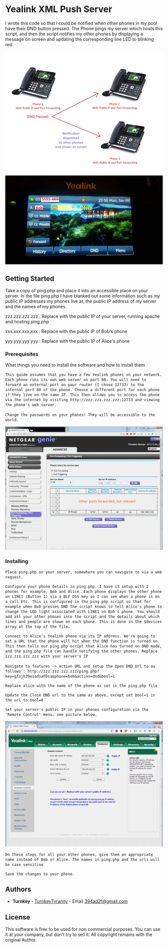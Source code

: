 # Yealink XML Push Server 

I wrote this code so that I could be notified when other phones in my pool have their DND button pressed. The Phone pings my server which hosts this script, and then the script notifies my other phones by displaying a message on screen and updating the corresponding line LED to blinking red.

![yealink](https://github.com/TurnkeyTyranny/yealink-push-server/raw/master/yealink-dispatch.jpg)

![yealink 2](https://github.com/TurnkeyTyranny/yealink-push-server/raw/master/example%20dnd%20mode.jpg)


## Getting Started

Take a copy of ping.php and place it into an accessible place on your server. In the file ping.php I have blanked out some information such as my public IP addresses my phones live at, the public IP address of my server and the names of my phones.

zzz.zzz.zzz.zzz : Replace with the public IP of your server, running apache and hosting ping.php

xxx.xxx.xxx.xxx : Replace with the public IP of Bob's phone

yyy.yyy.yyy.yyy : Replace with the public IP of Alice's phone

### Prerequisites

What things you need to install the software and how to install them

```
This guide assumes that you have a few Yealink phones on your network. Each phone runs its own web server on port 80. You will need to forward an external port on your router (I chose 12733) to the internal port 80 of the phone. Choose a different port for each phone if they live on the same IP. This then allows you to access the phone via the internet by visiting http://zzz.zzz.zzz.zzz:12733 and viewing the phone's web server. 

Change the passwords on your phones! They will be accessible to the world.
```

![yealink port forward](https://github.com/TurnkeyTyranny/yealink-push-server/raw/master/port-forwarded-phone.png)

### Installing

```
Place ping.php on your server, somewhere you can navigate to via a web request.
```

```
Configure your phone details in ping.php. I have it setup with 2 phones for example, Bob and Alice. Each phone displays the other phone on LINE1 (Button 1) via a BLF DSS key so I can see when a phone is on a call Etc. This is configured in the ping.php script so that for example when Bob presses DND the script knows to tell Alice's phone to change the LED light associated with LINE1 on Bob's phone. You should add all your other phones into the script and the details about which lines and people are shown on each phone. This is done in the $devices array at the top of the file.
```

```
Connect to Alice's Yealink phone via its IP address. We're going to set a URL that the phone will hit when the DND function is turned on. This then tells our ping.php script that Alice has turned on DND mode, and the ping.php file can handle notifying the other phones. Replace zzz.zzz.zzz.zzz with your server's IP 

Navigate to features -> action URL and setup the Open DND Url to as follows : http://zzz.zzz.zzz.zzz/ping.php?key=gfsjh39esadsaFDsa&phone=bob&action=dnd&bool=1
```

```
Replace alice with the name of the phone as set in the ping.php file
```

```
Update the Close DND url to the same as above, except set bool=1 in the url to bool=0
```

```
Set your server's public IP in your phones configuration via the 'Remote Control' menu, see picture below.
```

![yealink remote server](https://github.com/TurnkeyTyranny/yealink-push-server/raw/master/jane.png)

```
Do these steps for all your other phones, give them an appropriate name instead of Bob or Alice. The names in ping.php and the urls will be case sensitive
```

```
Save the changes to your phone.
```


## Authors

* **Turnkey** - [TurnkeyTyranny](https://github.com/TurnkeyTyranny) - Email 394ad2f@gmail.com

## License

This software is free to be used for non commercial purposes. You can use it at your company, but don't try to sell it.
All copyright remains with the original Author.
